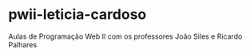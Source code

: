 # pwii-leticia-cardoso
Aulas de Programação Web II com os professores João Siles e Ricardo Palhares
